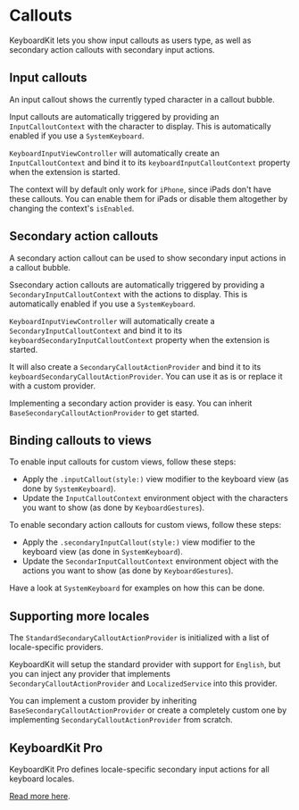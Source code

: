# Callouts

KeyboardKit lets you show input callouts as users type, as well as secondary action callouts with secondary input actions.


## Input callouts

An input callout shows the currently typed character in a callout bubble. 

Input callouts are automatically triggered by providing an `InputCalloutContext` with the character to display. This is automatically enabled if you use a `SystemKeyboard`.

`KeyboardInputViewController` will automatically create an `InputCalloutContext` and bind it to its `keyboardInputCalloutContext` property when the extension is started.

The context will by default only work for `iPhone`, since iPads don't have these callouts. You can enable them for iPads or disable them altogether by changing the context's `isEnabled`.


## Secondary action callouts

A secondary action callout can be used to show secondary input actions in a callout bubble. 

Ssecondary action callouts are automatically triggered by providing a `SecondaryInputCalloutContext` with the actions to display. This is automatically enabled if you use a `SystemKeyboard`.

`KeyboardInputViewController` will automatically create a `SecondaryInputCalloutContext` and bind it to its `keyboardSecondaryInputCalloutContext` property when the extension is started.

It will also create a `SecondaryCalloutActionProvider` and bind it to its `keyboardSecondaryCalloutActionProvider`. You can use it as is or replace it with a custom provider.

Implementing a secondary action provider is easy. You can inherit `BaseSecondaryCalloutActionProvider` to get started.


## Binding callouts to views

To enable input callouts for custom views, follow these steps:

* Apply the `.inputCallout(style:)` view modifier to the keyboard view (as done by `SystemKeyboard`).
* Update the `InputCalloutContext` environment object with the characters you want to show (as done by `KeyboardGestures`). 

To enable secondary action callouts for custom views, follow these steps:

* Apply the `.secondaryInputCallout(style:)` view modifier to the keyboard view (as done in `SystemKeyboard`).
* Update the `SecondarInputCalloutContext` environment object with the actions you want to show (as done by `KeyboardGestures`).

Have a look at `SystemKeyboard` for examples on how this can be done.


## Supporting more locales

The `StandardSecondaryCalloutActionProvider` is initialized with a list of locale-specific providers.  

KeyboardKit will setup the standard provider with support for `English`, but you can inject any provider that implements `SecondaryCalloutActionProvider` and `LocalizedService` into this provider.

You can implement a custom provider by inheriting `BaseSecondaryCalloutActionProvider` or create a completely custom one by implementing `SecondaryCalloutActionProvider` from scratch.


## KeyboardKit Pro

KeyboardKit Pro defines locale-specific secondary input actions for all keyboard locales.

[Read more here][Pro].  



[Pro]: https://github.com/KeyboardKit/KeyboardKitPro
